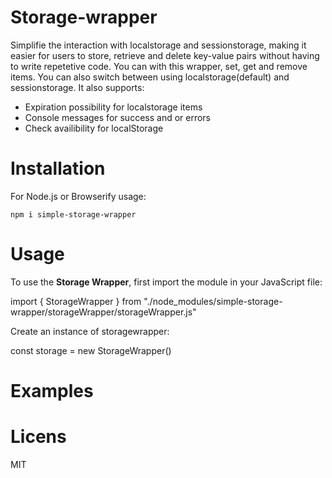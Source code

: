 # Storage-wrapper
Simplifie the interaction with localstorage and sessionstorage, making it easier for users to store, retrieve and delete key-value pairs without having to write repetetive code. 
You can with this wrapper, set, get and remove items. You can also switch between using localstorage(default) and sessionstorage. 
It also supports:
- Expiration possibility for localstorage items
- Console messages for success and or errors
- Check availibility for localStorage


# Installation 

For Node.js or Browserify usage:

`npm i simple-storage-wrapper`

# Usage

To use the **Storage Wrapper**, first import the module in your JavaScript file:

import { StorageWrapper } from "./node_modules/simple-storage-wrapper/storageWrapper/storageWrapper.js"

Create an instance of storagewrapper:

const storage = new StorageWrapper()

# Examples

# Licens 
MIT

 